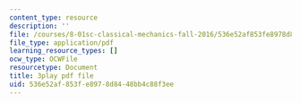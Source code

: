 ```yaml
---
content_type: resource
description: ''
file: /courses/8-01sc-classical-mechanics-fall-2016/536e52af853fe8978d8448bb4c88f3ee_B6a9FaYI730.pdf
file_type: application/pdf
learning_resource_types: []
ocw_type: OCWFile
resourcetype: Document
title: 3play pdf file
uid: 536e52af-853f-e897-8d84-48bb4c88f3ee
---
```

